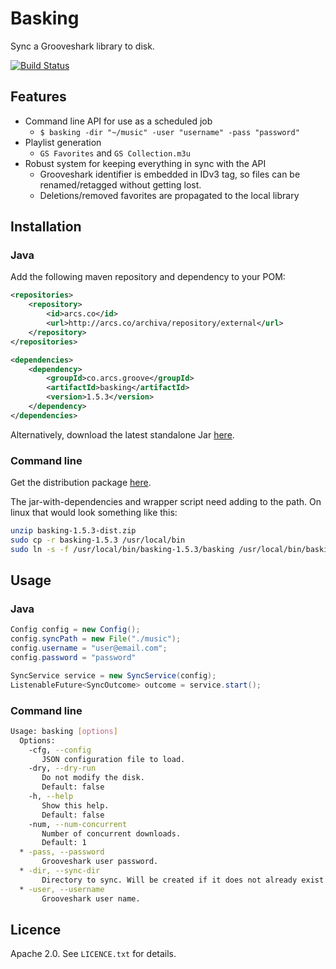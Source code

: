 # Basking

Sync a Grooveshark library to disk.

[![Build Status](http://arcs.co/jenkins/buildStatus/icon?job=basking)](http://arcs.co/jenkins/job/basking/)

## Features

* Command line API for use as a scheduled job
  * `$ basking -dir "~/music" -user "username" -pass "password"`
* Playlist generation
  * `GS Favorites` and `GS Collection.m3u`  
* Robust system for keeping everything in sync with the API
  * Grooveshark identifier is embedded in IDv3 tag, so files can be renamed/retagged without getting lost.
  * Deletions/removed favorites are propagated to the local library

## Installation

### Java

Add the following maven repository and dependency to your POM:

```xml
<repositories>
	<repository>
		<id>arcs.co</id>
		<url>http://arcs.co/archiva/repository/external</url>
	</repository>
</repositories>

<dependencies>
	<dependency>
		<groupId>co.arcs.groove</groupId>
		<artifactId>basking</artifactId>
		<version>1.5.3</version>
	</dependency>
</dependencies>
```

Alternatively, download the latest standalone Jar [here](https://arcs.co/archiva/#artifact/co.arcs.groove/basking).

### Command line

Get the distribution package [here](https://arcs.co/archiva/#artifact/co.arcs.groove/basking). 

The jar-with-dependencies and wrapper script need adding to the path. On linux that would look something like this:

```bash
unzip basking-1.5.3-dist.zip
sudo cp -r basking-1.5.3 /usr/local/bin
sudo ln -s -f /usr/local/bin/basking-1.5.3/basking /usr/local/bin/basking
```

## Usage

### Java

```java
Config config = new Config();
config.syncPath = new File("./music");
config.username = "user@email.com";
config.password = "password"

SyncService service = new SyncService(config);
ListenableFuture<SyncOutcome> outcome = service.start();
```

### Command line

```bash
Usage: basking [options]
  Options:
    -cfg, --config
       JSON configuration file to load.
    -dry, --dry-run
       Do not modify the disk.
       Default: false
    -h, --help
       Show this help.
       Default: false
    -num, --num-concurrent
       Number of concurrent downloads.
       Default: 1
  * -pass, --password
       Grooveshark user password.
  * -dir, --sync-dir
       Directory to sync. Will be created if it does not already exist.
  * -user, --username
       Grooveshark user name.
```

## Licence

Apache 2.0. See `LICENCE.txt` for details.
